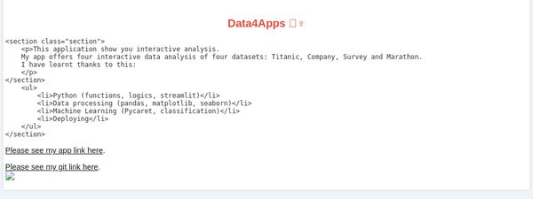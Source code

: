 <!DOCTYPE html>
<html lang="en">
<head>
    <meta charset="UTF-8">
    <meta name="viewport" content="width=device-width, initial-scale=1.0">
    <title>Friendship App</title>
    <style>
        body {
            font-family: 'Arial', sans-serif;
            background-color: #f0f4f8;
            color: #333;
            margin: 0;
            padding: 0;
            max-width: 100%;
            overflow-x: hidden;
        }
        .container {
            width: 98%;
            margin: auto;
            padding: 0.2rem;
            background: #fff;
            box-shadow: 0 0 5px rgba(0,0,0,0.1);
        }
        .title {
            color: #e74c3c;
            text-align: center;
            font-size: 1.25rem;
            margin-bottom: 0.2rem;
        }
        .section {
            margin: 0.2rem 0;
        }
        .section h2 {
            color: #3498db;
            border-bottom: 1px solid #3498db;
            padding-bottom: 0.1rem;
            font-size: 0.8rem;
            margin-bottom: 0.2rem;
        }
        .highlight {
            background: #f9e79f;
            padding: 0.05rem 0.2rem;
            border-radius: 5px;
        }
        .emoji {
            font-size: 0.8rem;
        }
    </style>
</head>
<body>

<div class="container">
    <h1 class="title">Data4Apps 🕵️‍♀️</h1>

    <section class="section">
        <p>This application show you interactive analysis.
        My app offers four interactive data analysis of four datasets: Titanic, Company, Survey and Marathon.
        I have learnt thanks to this:
        </p>
    </section>
        <ul>
            <li>Python (functions, logics, streamlit)</li>
            <li>Data processing (pandas, matplotlib, seaborn)</li>
            <li>Machine Learning (Pycaret, classification)</li>
            <li>Deploying</li>
        </ul>
    </section>
<a href="https://data4play.streamlit.app/">Please see my app link here</a>. <p> </p>
<a href="https://github.com/krzysztofkleszcz50/Data4Play">Please see my git link here</a>. 
    <div class="Screenshots"> 
        <img src="im2.png"> 
    </div>
</div>

</div>

</body>
</html>
